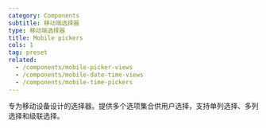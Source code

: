```yaml
---
category: Components
subtitle: 移动端选择器
type: 移动端选择器
title: Mobile pickers
cols: 1
tag: preset
related:
  - /components/mobile-picker-views
  - /components/mobile-date-time-views
  - /components/mobile-time-pickers
---
```


专为移动设备设计的选择器。提供多个选项集合供用户选择，支持单列选择、多列选择和级联选择。
